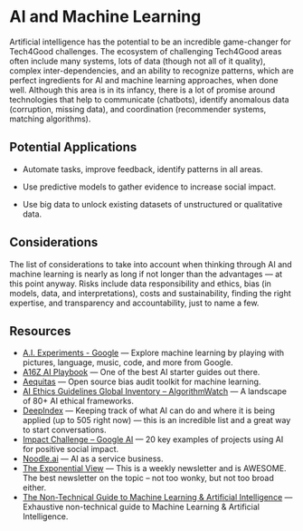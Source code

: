 # AI and Machine Learning

Artificial intelligence has the potential to be an incredible game-changer for Tech4Good challenges. The ecosystem of challenging Tech4Good areas often include many systems, lots of data (though not all of it quality), complex inter-dependencies, and an ability to recognize patterns, which are perfect ingredients for AI and machine learning approaches, when done well.
Although this area is in its infancy, there is a lot of promise around technologies that help to communicate (chatbots), identify anomalous data (corruption, missing data), and coordination (recommender systems, matching algorithms).

## Potential Applications

- Automate tasks, improve feedback, identify patterns in all areas.
- Use predictive models to gather evidence to increase social impact.

- Use big data to unlock existing datasets of unstructured or qualitative data.

## Considerations

The list of considerations to take into account when thinking through AI and machine learning is nearly as long if not longer than the advantages — at this point anyway. Risks include data responsibility and ethics, bias (in models, data, and interpretations), costs and sustainability, finding the right expertise, and transparency and accountability, just to name a few.

## Resources

- [A.I. Experiments - Google](https://aiexperiments.withgoogle.com/) — Explore machine learning by playing with pictures, language, music, code, and more from Google.
- [A16Z AI Playbook](http://aiplaybook.a16z.com/) — One of the best AI starter guides out there.
- [Aequitas](https://dsapp.uchicago.edu/aequitas/) — Open source bias audit toolkit for machine learning.
- [AI Ethics Guidelines Global Inventory – AlgorithmWatch](https://algorithmwatch.org/en/project/ai-ethics-guidelines-global-inventory/) — A landscape of 80+ AI ethical frameworks.
- [DeepIndex](https://deepindex.org/) — Keeping track of what AI can do and where it is being applied (up to 505 right now) — this is an incredible list and a great way to start conversations.
- [Impact Challenge – Google AI](https://ai.google/social-good/impact-challenge) — 20 key examples of projects using AI for positive social impact.
- [Noodle.ai](https://noodle.ai/) — AI as a service business.
- [The Exponential View](http://www.exponentialview.co/) — This is a weekly newsletter and is AWESOME. The best newsletter on the topic – not too wonky, but not too broad either.
- [The Non-Technical Guide to Machine Learning & Artificial Intelligence](https://machinelearnings.co/a-humans-guide-to-machine-learning-e179f43b67a0) — Exhaustive non-technical guide to Machine Learning & Artificial Intelligence.
